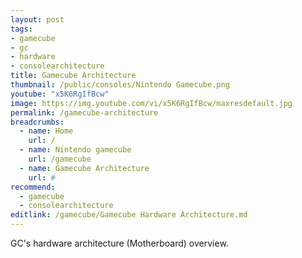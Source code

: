```yaml
---
layout: post
tags: 
- gamecube
- gc
- hardware
- consolearchitecture
title: Gamecube Architecture
thumbnail: /public/consoles/Nintendo Gamecube.png
youtube: "x5K6RgIfBcw"
image: https://img.youtube.com/vi/x5K6RgIfBcw/maxresdefault.jpg
permalink: /gamecube-architecture
breadcrumbs:
  - name: Home
    url: /
  - name: Nintendo gamecube
    url: /gamecube
  - name: Gamecube Architecture
    url: #
recommend: 
  - gamecube
  - consolearchitecture
editlink: /gamecube/Gamecube Hardware Architecture.md
---
```

GC's hardware architecture (Motherboard) overview. 

